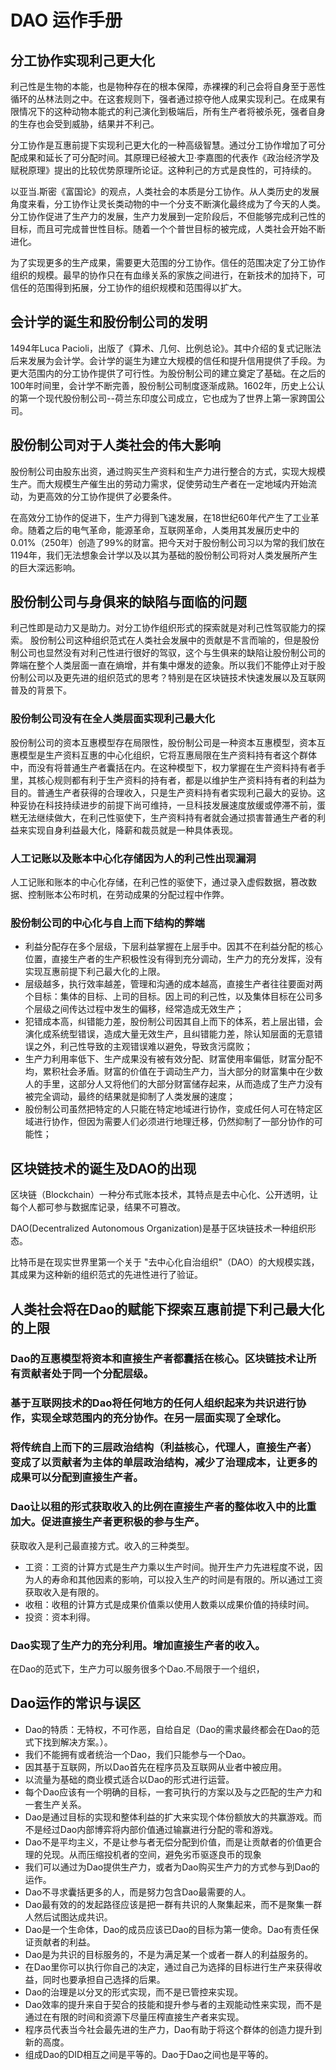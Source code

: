 # DAO 运作手册

## 分工协作实现利己更大化

利己性是生物的本能，也是物种存在的根本保障，赤裸裸的利己会将自身至于恶性循环的丛林法则之中。在这套规则下，强者通过掠夺他人成果实现利己。在成果有限情况下的这种动物本能式的利己演化到极端后，所有生产者将被杀死，强者自身的生存也会受到威胁，结果并不利己。

分工协作是互惠前提下实现利己更大化的一种高级智慧。通过分工协作增加了可分配成果和延长了可分配时间。其原理已经被大卫·李嘉图的代表作《政治经济学及赋税原理》提出的比较优势原理所论证。这种利己的方式是良性的，可持续的。

以亚当.斯密《富国论》的观点，人类社会的本质是分工协作。从人类历史的发展角度来看，分工协作让灵长类动物的中一个分支不断演化最终成为了今天的人类。分工协作促进了生产力的发展，生产力发展到一定阶段后，不但能够完成利己性的目标，而且可完成普世性目标。随着一个个普世目标的被完成，人类社会开始不断进化。

为了实现更多的生产成果，需要更大范围的分工协作。信任的范围决定了分工协作组织的规模。最早的协作只在有血缘关系的家族之间进行，在新技术的加持下，可信任的范围得到拓展，分工协作的组织规模和范围得以扩大。

## 会计学的诞生和股份制公司的发明

1494年Luca Pacioli，出版了《算术、几何、比例总论》。其中介绍的复式记账法后来发展为会计学。会计学的诞生为建立大规模的信任和提升信用提供了手段。为更大范围内的分工协作提供了可行性。为股份制公司的建立奠定了基础。在之后的100年时间里，会计学不断完善，股份制公司制度逐渐成熟。1602年，历史上公认的第一个现代股份制公司--荷兰东印度公司成立，它也成为了世界上第一家跨国公司。

## 股份制公司对于人类社会的伟大影响

股份制公司由股东出资，通过购买生产资料和生产力进行整合的方式，实现大规模生产。而大规模生产催生出的劳动力需求，促使劳动生产者在一定地域内开始流动，为更高效的分工协作提供了必要条件。

在高效分工协作的促进下，生产力得到飞速发展，在18世纪60年代产生了工业革命。随着之后的电气革命，能源革命，互联网革命，人类用其发展历史中的0.01%（250年）创造了99%的财富。把今天对于股份制公司习以为常的我们放在1194年，我们无法想象会计学以及以其为基础的股份制公司将对人类发展所产生的巨大深远影响。

## 股份制公司与身俱来的缺陷与面临的问题
利己性即是动力又是助力。对分工协作组织形式的探索就是对利己性驾驭能力的探索。
股份制公司这种组织范式在人类社会发展中的贡献是不言而喻的，但是股份制公司也显然没有对利己性进行很好的驾驭，这个与生俱来的缺陷让股份制公司的弊端在整个人类层面一直在熵增，并有集中爆发的迹象。所以我们不能停止对于股份制公司以及更先进的组织范式的思考？特别是在区块链技术快速发展以及互联网普及的背景下。

### 股份制公司没有在全人类层面实现利己最大化



股份制公司的资本互惠模型存在局限性，股份制公司是一种资本互惠模型，资本互惠模型是生产资料互惠的中心化组织，它将互惠局限在生产资料持有者这个群体中，而没有将普通生产者囊括在内。在这种模型下，权力掌握在生产资料持有者手里，其核心规则都有利于生产资料的持有者，都是以维护生产资料持有者的利益为目的。普通生产者获得的合理收入，只是生产资料持有者实现利己最大的妥协。这种妥协在科技持续进步的前提下尚可维持，一旦科技发展速度放缓或停滞不前，蛋糕无法继续做大，在利己性驱使下，生产资料持有者就会通过损害普通生产者的利益来实现自身利益最大化，降薪和裁员就是一种具体表现。

### 人工记账以及账本中心化存储因为人的利己性出现漏洞

人工记账和账本的中心化存储，在利己性的驱使下，通过录入虚假数据，篡改数据、控制账本公布时机，在劳动成果的分配过程中作弊。
 
### 股份制公司的中心化与自上而下结构的弊端

- 利益分配存在多个层级，下层利益掌握在上层手中。因其不在利益分配的核心位置，直接生产者的生产积极性没有得到充分调动，生产力的充分发挥，没有实现互惠前提下利己最大化的上限。
- 层级越多，执行效率越差，管理和沟通的成本越高，直接生产者往往要面对两个目标：集体的目标、上司的目标。因上司的利己性，以及集体目标在公司多个层级之间传达过程中发生的偏移，经常造成无效生产；
- 犯错成本高，纠错能力差，股份制公司因其自上而下的体系，若上层出错，会演化成系统型错误，造成大量无效生产，且纠错能力差，除认知层面的无意错误之外，利己性导致的主观错误难以避免，导致贪污腐败；
- 生产力利用率低下、生产成果没有被有效分配、财富使用率偏低，财富分配不均，累积社会矛盾。财富的价值在于调动生产力，当大部分的财富集中在少数人的手里，这部分人又将他们的大部分财富储存起来，从而造成了生产力没有被完全调动，最终的结果就是抑制了人类发展的速度；
- 股份制公司虽然把特定的人只能在特定地域进行协作，变成任何人可在特定区域进行协作，但因为需要人们必须进行地理迁移，仍然抑制了一部分协作的可能性；

## 区块链技术的诞生及DAO的出现

区块链（Blockchain）一种分布式账本技术，其特点是去中心化、公开透明，让每个人都可参与数据库记录，结果不可篡改。

DAO(Decentralized Autonomous Organization)是基于区块链技术一种组织形态。

比特币是在现实世界里第一个关于 "去中心化自治组织"（DAO）的大规模实践，其成果为这种新的组织范式的先进性进行了验证。




## 人类社会将在Dao的赋能下探索互惠前提下利己最大化的上限

### Dao的互惠模型将资本和直接生产者都囊括在核心。区块链技术让所有贡献者处于同一个分配层级。

### 基于互联网技术的Dao将任何地方的任何人组织起来为共识进行协作，实现全球范围内的充分协作。在另一层面实现了全球化。

### 将传统自上而下的三层政治结构（利益核心，代理人，直接生产者）变成了以贡献者为主体的单层政治结构，减少了治理成本，让更多的成果可以分配到直接生产者。

### Dao让以租的形式获取收入的比例在直接生产者的整体收入中的比重加大。促进直接生产者更积极的参与生产。
 获取收入是利己最直接方式。收入的三种类型。
 - 工资：工资的计算方式是生产力乘以生产时间。抛开生产力先进程度不说，因为人的寿命和其他因素的影响，可以投入生产的时间是有限的。所以通过工资获取收入是有限的。
 - 收租：收租的计算方式是成果价值乘以使用人数乘以成果价值的持续时间。
 - 投资：资本利得。
### Dao实现了生产力的充分利用。增加直接生产者的收入。
在Dao的范式下，生产力可以服务很多个Dao.不局限于一个组织，


## Dao运作的常识与误区

- Dao的特质：无特权，不可作恶，自给自足（Dao的需求最终都会在Dao的范式下找到解决方案。）。
- 我们不能拥有或者统治一个Dao，我们只能参与一个Dao。
- 因其基于互联网，所以Dao首先在程序员及互联网从业者中被应用。
- 以流量为基础的商业模式适合以Dao的形式进行运营。
- 每个Dao应该有一个明确的目标，一套可执行的方案以及与之匹配的生产力和一套生产关系。
- Dao是通过目标的实现和整体利益的扩大来实现个体份额放大的共赢游戏。而不是经过Dao内部博弈将内部价值通过输赢进行分配的零和游戏。
- Dao不是平均主义，不是让参与者无偿分配到价值，而是让贡献者的价值更合理的兑现。从而压缩投机者的空间，避免劣币驱逐良币的现象
- 我们可以通过为Dao提供生产力，或者为Dao购买生产力的方式参与到Dao的运作。
- Dao不寻求囊括更多的人，而是努力包含Dao最需要的人。
- Dao最有效的的发起路径应该是把一群有共识的人聚集起来，而不是聚集一群人然后试图达成共识。
- Dao是一个生命体，Dao的成员应该已Dao的目标为第一使命。Dao有责任保证贡献者的利益。
- Dao是为共识的目标服务的，不是为满足某一个或者一群人的利益服务的。
- 在Dao里你可以执行你自己的决定，通过自己为选择的目标进行生产来获得收益，同时也要承担自己选择的后果。
- Dao的治理是以分叉的形式实现，而不是已管控来实现。
- Dao效率的提升来自于契合的技能和提升参与者的主观能动性来实现，而不是通过在有限的时间和资源下尽量压榨直接生产者来实现。
- 程序员代表当今社会最先进的生产力，Dao有助于将这个群体的创造力提升到新的高度。
- 组成Dao的DID相互之间是平等的。Dao于Dao之间也是平等的。

